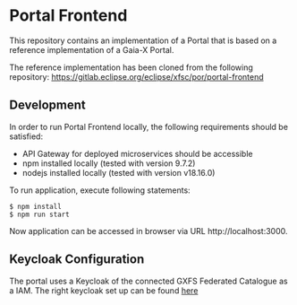 # Portal Frontend
This repository contains an implementation of a Portal that is based on a reference implementation of a Gaia-X Portal.

The reference implementation has been cloned from the following repository: https://gitlab.eclipse.org/eclipse/xfsc/por/portal-frontend

## Development
In order to run Portal Frontend locally, the following requirements should be satisfied:
  - API Gateway for deployed microservices should be accessible
  - npm installed locally (tested with version 9.7.2)
  - nodejs installed locally (tested with version v18.16.0)

To run application, execute following statements:

~~~~
$ npm install
$ npm run start
~~~~

Now application can be accessed in browser via URL http://localhost:3000.

## Keycloak Configuration
The portal uses a Keycloak of the connected GXFS Federated Catalogue as a IAM. The right keycloak set up can be found [here](https://github.com/orgs/GAIA-X4PLC-AAD/projects/3/views/1?pane=issue&itemId=46993662)



